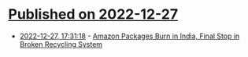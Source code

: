# [Published on 2022-12-27](index.md)

* [2022-12-27, 17:31:18](https://news.ycombinator.com/item?id=34151107) - [Amazon Packages Burn in India, Final Stop in Broken Recycling System](https://www.bloomberg.com/features/2022-india-plastic-recycling-pollution/)
